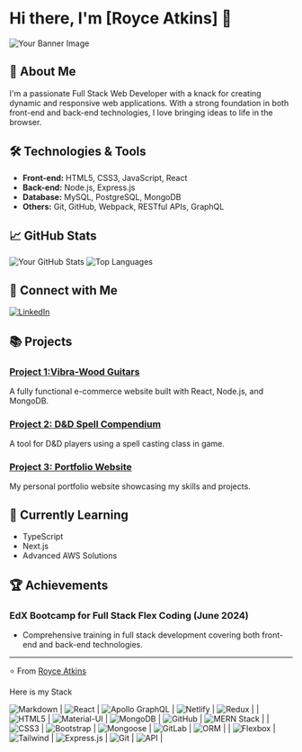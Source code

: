 # Hi there, I'm [Royce Atkins] 👋

![Your Banner Image](URL_TO_YOUR_BANNER_IMAGE)

## 🚀 About Me

I'm a passionate Full Stack Web Developer with a knack for creating dynamic and responsive web applications. With a strong foundation in both front-end and back-end technologies, I love bringing ideas to life in the browser.

## 🛠️ Technologies & Tools

- **Front-end:** HTML5, CSS3, JavaScript, React
- **Back-end:** Node.js, Express.js
- **Database:** MySQL, PostgreSQL, MongoDB
- **Others:** Git, GitHub, Webpack, RESTful APIs, GraphQL

## 📈 GitHub Stats

![Your GitHub Stats](https://github-readme-stats.vercel.app/api?username=wartech93&show_icons=true&theme=radical)
![Top Languages](https://github-readme-stats.vercel.app/api/top-langs/?username=wartech93&layout=compact&theme=radical)

## 🔗 Connect with Me

[![LinkedIn](https://img.shields.io/badge/LinkedIn-blue?style=flat&logo=linkedin&logoColor=white)](https://www.linkedin.com/in/royce-atkins-12962a300/)





## 📚 Projects

### [Project 1:Vibra-Wood Guitars](https://github.com/Wartech93/Vibrawood_Guitars)
A fully functional e-commerce website built with React, Node.js, and MongoDB.

### [Project 2: D&D Spell Compendium](https://github.com/ParryProgramming/404_Project_2)
A tool for D&D players using a spell casting class in game.

### [Project 3: Portfolio Website](https://github.com/Wartech93/ThisisRoyce)
My personal portfolio website showcasing my skills and projects.





## 🌱 Currently Learning

- TypeScript
- Next.js
- Advanced AWS Solutions

## 🏆 Achievements

### EdX Bootcamp for Full Stack Flex Coding (June 2024)
- Comprehensive training in full stack development covering both front-end and back-end technologies.



---

⭐️ From [Royce Atkins]([https://github.com/yourusername](https://github.com/Wartech93))

Here is my Stack

![Markdown](https://img.shields.io/badge/Markdown-000000.svg?style=for-the-badge&logo=Markdown&logoColor=white) | ![React](https://img.shields.io/badge/React-61DAFB.svg?style=for-the-badge&logo=React&logoColor=black)             | ![Apollo GraphQL](https://img.shields.io/badge/Apollo%20GraphQL-311C87.svg?style=for-the-badge&logo=Apollo%20GraphQL&logoColor=white)           | ![Netlify](https://img.shields.io/badge/Netlify-00C7B7.svg?style=for-the-badge&logo=Netlify&logoColor=white)                | ![Redux](https://img.shields.io/badge/Redux-764ABC.svg?style=for-the-badge&logo=Redux&logoColor=white)                |
| ![HTML5](https://img.shields.io/badge/HTML5-E34F26.svg?style=for-the-badge&logo=HTML5&logoColor=white)             | ![Material-UI](https://img.shields.io/badge/Material--UI-0081CB.svg?style=for-the-badge&logo=Material-UI&logoColor=white)        | ![MongoDB](https://img.shields.io/badge/MongoDB-47A248.svg?style=for-the-badge&logo=MongoDB&logoColor=white)              | ![GitHub](https://img.shields.io/badge/GitHub-181717.svg?style=for-the-badge&logo=GitHub&logoColor=white)                 | ![MERN Stack](https://img.shields.io/badge/MERN%20Stack-F7DF1E.svg?style=for-the-badge&logo=MERN%20Stack&logoColor=white)      |
| ![CSS3](https://img.shields.io/badge/CSS3-1572B6.svg?style=for-the-badge&logo=CSS3&logoColor=white)             | ![Bootstrap](https://img.shields.io/badge/Bootstrap-7952B3.svg?style=for-the-badge&logo=Bootstrap&logoColor=white)         | ![Mongoose](https://img.shields.io/badge/Mongoose-F04D35.svg?style=for-the-badge&logo=Mongoose&logoColor=white)             | ![GitLab](https://img.shields.io/badge/GitLab-FC6D26.svg?style=for-the-badge&logo=GitLab&logoColor=white)                 | ![ORM](https://img.shields.io/badge/ORM-007BFF.svg?style=for-the-badge&logo=ORM&logoColor=white)                 |
| ![Flexbox](https://img.shields.io/badge/Flexbox-333333.svg?style=for-the-badge&logo=Flexbox&logoColor=white)           | ![Tailwind](https://img.shields.io/badge/Tailwind%20CSS-06B6D4.svg?style=for-the-badge&logo=Tailwind-CSS&logoColor=white)          | ![Express.js](https://img.shields.io/badge/Express-000000.svg?style=for-the-badge&logo=Express&logoColor=white)           | ![Git](https://img.shields.io/badge/Git-F05032.svg?style=for-the-badge&logo=Git&logoColor=white)                    | ![API](https://img.shields.io/badge/API-28A745.svg?style=for-the-badge&logo=API&logoColor=white)                 |
